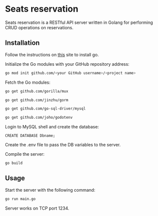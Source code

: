 # Seats reservation
Seats reservation is a RESTful API server written in Golang for performing CRUD operations on reservations.

## Installation
Follow the instructions on [this](https://golang.org/doc/install) site to install go.

Initialize the Go modules with your GitHub repository address:

```bash
go mod init github.com/<your GitHub username>/<project name>
```

Fetch the Go modules:

```bash
go get github.com/gorilla/mux
```

```bash
go get github.com/jinzhu/gorm
```

```bash
go get github.com/go-sql-driver/mysql
```

```bash
go get github.com/joho/godotenv
```

Login to MySQL shell and create the database:

```mysql
CREATE DATABASE Dbname;
```

Create the .env file to pass the DB variables to the server.

Compile the server:

```bash
go build
```

## Usage

Start the server with the following command:

```bash
go run main.go
```

Server works on TCP port 1234.